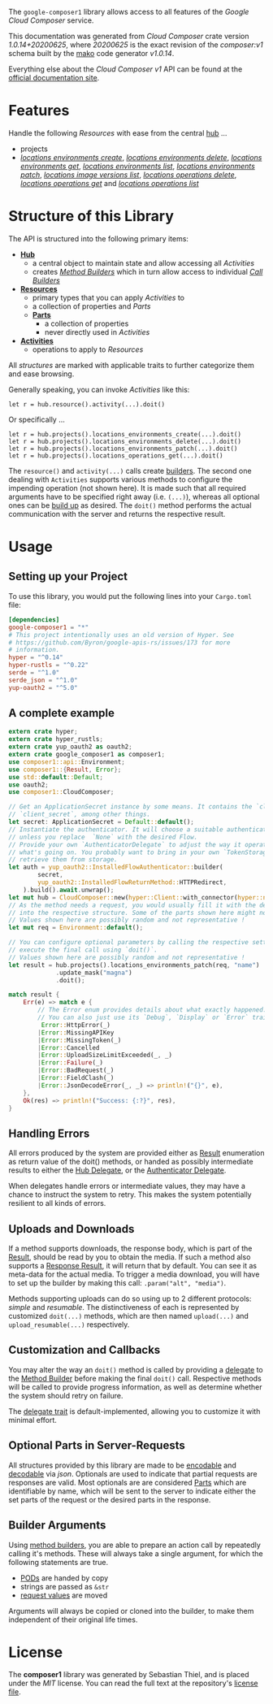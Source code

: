 <!---
DO NOT EDIT !
This file was generated automatically from 'src/mako/api/README.md.mako'
DO NOT EDIT !
-->
The `google-composer1` library allows access to all features of the *Google Cloud Composer* service.

This documentation was generated from *Cloud Composer* crate version *1.0.14+20200625*, where *20200625* is the exact revision of the *composer:v1* schema built by the [mako](http://www.makotemplates.org/) code generator *v1.0.14*.

Everything else about the *Cloud Composer* *v1* API can be found at the
[official documentation site](https://cloud.google.com/composer/).
# Features

Handle the following *Resources* with ease from the central [hub](https://docs.rs/google-composer1/1.0.14+20200625/google_composer1/CloudComposer) ... 

* projects
 * [*locations environments create*](https://docs.rs/google-composer1/1.0.14+20200625/google_composer1/api::ProjectLocationEnvironmentCreateCall), [*locations environments delete*](https://docs.rs/google-composer1/1.0.14+20200625/google_composer1/api::ProjectLocationEnvironmentDeleteCall), [*locations environments get*](https://docs.rs/google-composer1/1.0.14+20200625/google_composer1/api::ProjectLocationEnvironmentGetCall), [*locations environments list*](https://docs.rs/google-composer1/1.0.14+20200625/google_composer1/api::ProjectLocationEnvironmentListCall), [*locations environments patch*](https://docs.rs/google-composer1/1.0.14+20200625/google_composer1/api::ProjectLocationEnvironmentPatchCall), [*locations image versions list*](https://docs.rs/google-composer1/1.0.14+20200625/google_composer1/api::ProjectLocationImageVersionListCall), [*locations operations delete*](https://docs.rs/google-composer1/1.0.14+20200625/google_composer1/api::ProjectLocationOperationDeleteCall), [*locations operations get*](https://docs.rs/google-composer1/1.0.14+20200625/google_composer1/api::ProjectLocationOperationGetCall) and [*locations operations list*](https://docs.rs/google-composer1/1.0.14+20200625/google_composer1/api::ProjectLocationOperationListCall)




# Structure of this Library

The API is structured into the following primary items:

* **[Hub](https://docs.rs/google-composer1/1.0.14+20200625/google_composer1/CloudComposer)**
    * a central object to maintain state and allow accessing all *Activities*
    * creates [*Method Builders*](https://docs.rs/google-composer1/1.0.14+20200625/google_composer1/client::MethodsBuilder) which in turn
      allow access to individual [*Call Builders*](https://docs.rs/google-composer1/1.0.14+20200625/google_composer1/client::CallBuilder)
* **[Resources](https://docs.rs/google-composer1/1.0.14+20200625/google_composer1/client::Resource)**
    * primary types that you can apply *Activities* to
    * a collection of properties and *Parts*
    * **[Parts](https://docs.rs/google-composer1/1.0.14+20200625/google_composer1/client::Part)**
        * a collection of properties
        * never directly used in *Activities*
* **[Activities](https://docs.rs/google-composer1/1.0.14+20200625/google_composer1/client::CallBuilder)**
    * operations to apply to *Resources*

All *structures* are marked with applicable traits to further categorize them and ease browsing.

Generally speaking, you can invoke *Activities* like this:

```Rust,ignore
let r = hub.resource().activity(...).doit()
```

Or specifically ...

```ignore
let r = hub.projects().locations_environments_create(...).doit()
let r = hub.projects().locations_environments_delete(...).doit()
let r = hub.projects().locations_environments_patch(...).doit()
let r = hub.projects().locations_operations_get(...).doit()
```

The `resource()` and `activity(...)` calls create [builders][builder-pattern]. The second one dealing with `Activities` 
supports various methods to configure the impending operation (not shown here). It is made such that all required arguments have to be 
specified right away (i.e. `(...)`), whereas all optional ones can be [build up][builder-pattern] as desired.
The `doit()` method performs the actual communication with the server and returns the respective result.

# Usage

## Setting up your Project

To use this library, you would put the following lines into your `Cargo.toml` file:

```toml
[dependencies]
google-composer1 = "*"
# This project intentionally uses an old version of Hyper. See
# https://github.com/Byron/google-apis-rs/issues/173 for more
# information.
hyper = "^0.14"
hyper-rustls = "^0.22"
serde = "^1.0"
serde_json = "^1.0"
yup-oauth2 = "^5.0"
```

## A complete example

```Rust
extern crate hyper;
extern crate hyper_rustls;
extern crate yup_oauth2 as oauth2;
extern crate google_composer1 as composer1;
use composer1::api::Environment;
use composer1::{Result, Error};
use std::default::Default;
use oauth2;
use composer1::CloudComposer;

// Get an ApplicationSecret instance by some means. It contains the `client_id` and 
// `client_secret`, among other things.
let secret: ApplicationSecret = Default::default();
// Instantiate the authenticator. It will choose a suitable authentication flow for you, 
// unless you replace  `None` with the desired Flow.
// Provide your own `AuthenticatorDelegate` to adjust the way it operates and get feedback about 
// what's going on. You probably want to bring in your own `TokenStorage` to persist tokens and
// retrieve them from storage.
let auth = yup_oauth2::InstalledFlowAuthenticator::builder(
        secret,
        yup_oauth2::InstalledFlowReturnMethod::HTTPRedirect,
    ).build().await.unwrap();
let mut hub = CloudComposer::new(hyper::Client::with_connector(hyper::net::HttpsConnector::new(hyper_rustls::TlsClient::new())), auth);
// As the method needs a request, you would usually fill it with the desired information
// into the respective structure. Some of the parts shown here might not be applicable !
// Values shown here are possibly random and not representative !
let mut req = Environment::default();

// You can configure optional parameters by calling the respective setters at will, and
// execute the final call using `doit()`.
// Values shown here are possibly random and not representative !
let result = hub.projects().locations_environments_patch(req, "name")
             .update_mask("magna")
             .doit();

match result {
    Err(e) => match e {
        // The Error enum provides details about what exactly happened.
        // You can also just use its `Debug`, `Display` or `Error` traits
         Error::HttpError(_)
        |Error::MissingAPIKey
        |Error::MissingToken(_)
        |Error::Cancelled
        |Error::UploadSizeLimitExceeded(_, _)
        |Error::Failure(_)
        |Error::BadRequest(_)
        |Error::FieldClash(_)
        |Error::JsonDecodeError(_, _) => println!("{}", e),
    },
    Ok(res) => println!("Success: {:?}", res),
}

```
## Handling Errors

All errors produced by the system are provided either as [Result](https://docs.rs/google-composer1/1.0.14+20200625/google_composer1/client::Result) enumeration as return value of
the doit() methods, or handed as possibly intermediate results to either the 
[Hub Delegate](https://docs.rs/google-composer1/1.0.14+20200625/google_composer1/client::Delegate), or the [Authenticator Delegate](https://docs.rs/yup-oauth2/*/yup_oauth2/trait.AuthenticatorDelegate.html).

When delegates handle errors or intermediate values, they may have a chance to instruct the system to retry. This 
makes the system potentially resilient to all kinds of errors.

## Uploads and Downloads
If a method supports downloads, the response body, which is part of the [Result](https://docs.rs/google-composer1/1.0.14+20200625/google_composer1/client::Result), should be
read by you to obtain the media.
If such a method also supports a [Response Result](https://docs.rs/google-composer1/1.0.14+20200625/google_composer1/client::ResponseResult), it will return that by default.
You can see it as meta-data for the actual media. To trigger a media download, you will have to set up the builder by making
this call: `.param("alt", "media")`.

Methods supporting uploads can do so using up to 2 different protocols: 
*simple* and *resumable*. The distinctiveness of each is represented by customized 
`doit(...)` methods, which are then named `upload(...)` and `upload_resumable(...)` respectively.

## Customization and Callbacks

You may alter the way an `doit()` method is called by providing a [delegate](https://docs.rs/google-composer1/1.0.14+20200625/google_composer1/client::Delegate) to the 
[Method Builder](https://docs.rs/google-composer1/1.0.14+20200625/google_composer1/client::CallBuilder) before making the final `doit()` call. 
Respective methods will be called to provide progress information, as well as determine whether the system should 
retry on failure.

The [delegate trait](https://docs.rs/google-composer1/1.0.14+20200625/google_composer1/client::Delegate) is default-implemented, allowing you to customize it with minimal effort.

## Optional Parts in Server-Requests

All structures provided by this library are made to be [encodable](https://docs.rs/google-composer1/1.0.14+20200625/google_composer1/client::RequestValue) and 
[decodable](https://docs.rs/google-composer1/1.0.14+20200625/google_composer1/client::ResponseResult) via *json*. Optionals are used to indicate that partial requests are responses 
are valid.
Most optionals are are considered [Parts](https://docs.rs/google-composer1/1.0.14+20200625/google_composer1/client::Part) which are identifiable by name, which will be sent to 
the server to indicate either the set parts of the request or the desired parts in the response.

## Builder Arguments

Using [method builders](https://docs.rs/google-composer1/1.0.14+20200625/google_composer1/client::CallBuilder), you are able to prepare an action call by repeatedly calling it's methods.
These will always take a single argument, for which the following statements are true.

* [PODs][wiki-pod] are handed by copy
* strings are passed as `&str`
* [request values](https://docs.rs/google-composer1/1.0.14+20200625/google_composer1/client::RequestValue) are moved

Arguments will always be copied or cloned into the builder, to make them independent of their original life times.

[wiki-pod]: http://en.wikipedia.org/wiki/Plain_old_data_structure
[builder-pattern]: http://en.wikipedia.org/wiki/Builder_pattern
[google-go-api]: https://github.com/google/google-api-go-client

# License
The **composer1** library was generated by Sebastian Thiel, and is placed 
under the *MIT* license.
You can read the full text at the repository's [license file][repo-license].

[repo-license]: https://github.com/Byron/google-apis-rsblob/master/LICENSE.md
